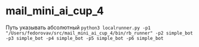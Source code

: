 # mail_mini_ai_cup_4


Путь указывать абсолютный
```python3 localrunner.py -p1 "/Users/fedorovav/src/mail_mini_ai_cup_4/bin/rb_runner" -p2 simple_bot -p3 simple_bot -p4 simple_bot -p5 simple_bot -p6 simple_bot```